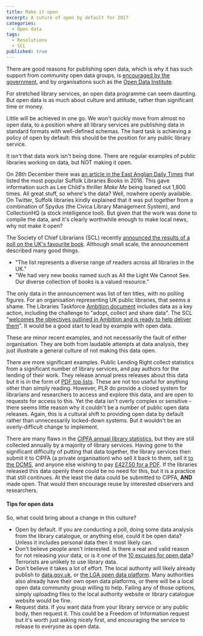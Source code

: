 ```yaml
---
title: Make it open
excerpt: A cuture of open by default for 2017
categories:
  - Open data
tags:
  - Resolutions
  - SCL
published: true
---
```


There are good reasons for publishing open data, which is why it has such support from community open data groups, is [encouraged by the government](https://www.gov.uk/government/publications/open-data-white-paper-unleashing-the-potential), and by organisations such as the [Open Data Institute](http://theodi.org/).

For stretched library services, an open data programme can seem daunting.  But open data is as much about culture and attitude, rather than significant time or money.

Little will be achieved in one go.  We won't quickly move from almost no open data, to a position where all library services are publishing data in standard formats with well-defined schemas.  The hard task is achieving a policy of open by default:  this should be the position for any public library service.

It isn't that data work isn't being done.  There are regular examples of public libraries working on data, but NOT making it open.

On 28th December there was [an article in the East Anglian Daily Times](http://www.eadt.co.uk/news/lee_child_s_make_me_and_roald_dahl_s_the_bfg_are_most_popular_suffolk_library_books_in_2016_1_4830148) that listed the most popular Suffolk Libraries Books in 2016.  This gave information such as Lee Child's thriller *Make Me* being loaned out 1,800 times.  All great stuff, so where's the data?  Well, nowhere openly available.  On Twitter, Suffolk libraries kindly explained that it was put together from a combination of Spydus (the Civica Library Management System), and CollectionHQ (a stock intelligence tool).  But given that the work was done to compile the data, and it's clearly worthwhile enough to make local news, why not make it open?

The Society of Chief Librarians (SCL) recently [announced the results of a poll on the UK's favourite book](http://goscl.com/pride-and-prejudice-named-uks-favourite-book/).  Although small scale, the announcement described many good things.

- "The list represents a diverse range of readers across all libraries in the UK."
- "We had very new books named such as All the Light We Cannot See. Our diverse collection of books is a valued resource."

The only data in the announcement was list of ten titles, with no polling figures.  For an organisation representing UK public libraries, that seems a shame.  The Libraries Taskforce [Ambition document](https://www.gov.uk/government/publications/libraries-deliver-ambition-for-public-libraries-in-england-2016-to-2021/libraries-deliver-ambition-for-public-libraries-in-england-2016-to-2021) includes data as a key action, including the challenge to "adopt, collect and share data".  The SCL "[welcomes the objectives outlined in Ambition and is ready to help deliver them](http://goscl.com/scl-response-to-libraries-deliver-ambition-for-public-libraries-in-england-2016-2021-2/)".  It would be a good start to lead by example with open data.

These are minor recent examples, and not necessarily the fault of either organisation.  They are both from laudable attempts at data analysis, they just illustrate a general culture of not making this data open.

There are more significant examples.  Public Lending Right collect statistics from a significant number of library services, and pay authors for the lending of their work.  They release annual press releases about this data but it is in the form of [PDF top lists](https://www.plr.uk.com/mediaCentre/mostBorrowedAuthors/mostBorrowedAuthors.htm).  These are not too useful for anything other than simply reading.  However, PLR do provide a closed system for librarians and researchers to access and explore this data, and are open to requests for access to this.  Yet the data isn't overly complex or sensitive - there seems little reason why it couldn't be a number of public open data releases.  Again, this is a cultural shift to providing open data by default rather than unnecessarily locked-down systems.  But it wouldn't be an overly-difficult change to implement.

There are many flaws in the [CIPFA annual library statistics](http://www.cipfa.org/services/statistics/comparative-profiles/public-libraries), but they are still collected annually by a majority of library services.  Having gone to the significant difficulty of putting that data together, the library services then submit it to CIPFA (a private organisation) who sell it back to them, sell it [to the DCMS](http://www.cipfastats.net/news/newsstory.asp?content=17410), and anyone else wishing to pay [£427.50 for a PDF](http://www.cipfa.org/policy-and-guidance/publications/c/cipfa-library-profile-2016).  If the libraries released this data openly there could be no need for this, but it is a practice that still continues.  At the least the data could be submitted to CIPFA, **AND** made open.  That would then encourage reuse by interested observers and researchers.

#### Tips for open data

So, what could bring about a change in this culture?

- Open by default.  If you are conducting a poll, doing some data analysis from the library catalogue, or anything else, could it be open data?  Unless it includes personal data then it most likely can.
- Don't believe people aren't interested.  Is there a real and valid reason for not releasing your data, or is it one of the [10 excuses for open data](http://myeinsteinjob.blogspot.co.uk/2014/03/top-10-excuses-to-not-open-data.html)?  Terrorists are unlikely to use library data.
- Don't believe it takes a lot of effort.  The local authority will likely already publish to [data.gov.uk](https://data.gov.uk/), or [the LGA open data platform](http://opendata.esd.org.uk/).  Many authorities also already have their own open data platforms, or there will be a local open data community group willing to help.  Failing any of those options, simply uploading files to the local authority website or library catalogue website would be fine.
- Request data.  If you want data from your library service or any public body, then request it.  This could be a Freedom of Information request but it's worth just asking nicely first, and encouraging the service to release to everyone as open data.
